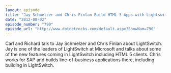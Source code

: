 ```yaml
---
layout: episode
title: "Jay Schmelzer and Chris Finlan Build HTML 5 Apps with Lightswitch"
date: "2012-08-02"
episode_number: "790"
episode_url: "http://www.dotnetrocks.com/default.aspx?ShowNum=790"
---
```


Carl and Richard talk to Jay Schmelzer and Chris Finlan about LightSwitch. Jay is one of the leaders of LightSwitch at Microsoft and talks about some of the new features coming in LightSwitch including HTML 5 clients. Chris works for SAP and builds line-of-business applications there, including building in LightSwitch. 
